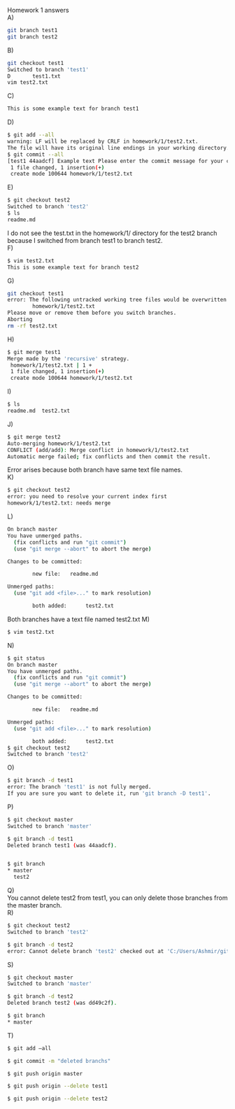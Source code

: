 Homework 1 answers  
A)  
```bash
git branch test1
git branch test2
 ```
B)  
```bash
git checkout test1
Switched to branch 'test1'
D       test1.txt
vim test2.txt
 ```
C)  
```bash
This is some example text for branch test1
```
D)  
```bash
$ git add --all
warning: LF will be replaced by CRLF in homework/1/test2.txt.
The file will have its original line endings in your working directory.
$ git commit --all
[test1 44aadcf] Example text Please enter the commit message for your changes. Lines starting
 1 file changed, 1 insertion(+)
 create mode 100644 homework/1/test2.txt
```
E)   
```bash
$ git checkout test2
Switched to branch 'test2'
$ ls
readme.md
```   
I do not see the test.txt in the homework/1/ directory for the test2 branch because I switched from branch test1 to branch test2.  
F)
```bash
$ vim test2.txt
This is some example text for branch test2
```
G)  
```bash
git checkout test1
error: The following untracked working tree files would be overwritten by checkout:
        homework/1/test2.txt
Please move or remove them before you switch branches.
Aborting
rm -rf test2.txt
```
H)  
```bash
$ git merge test1
Merge made by the 'recursive' strategy.
 homework/1/test2.txt | 1 +
 1 file changed, 1 insertion(+)
 create mode 100644 homework/1/test2.txt
```
I)  
```bash
$ ls
readme.md  test2.txt
```
J)   
```bash
$ git merge test2
Auto-merging homework/1/test2.txt
CONFLICT (add/add): Merge conflict in homework/1/test2.txt
Automatic merge failed; fix conflicts and then commit the result.
```   
Error arises because both branch have same text file names.  
K)  
```bash
$ git checkout test2
error: you need to resolve your current index first
homework/1/test2.txt: needs merge
```
L)  
```bash
On branch master
You have unmerged paths.
  (fix conflicts and run "git commit")
  (use "git merge --abort" to abort the merge)

Changes to be committed:

        new file:   readme.md

Unmerged paths:
  (use "git add <file>..." to mark resolution)

        both added:      test2.txt
```
Both branches have a text file named test2.txt
M)  
```bash
$ vim test2.txt
```
N)  
```bash
$ git status
On branch master
You have unmerged paths.
  (fix conflicts and run "git commit")
  (use "git merge --abort" to abort the merge)

Changes to be committed:

        new file:   readme.md

Unmerged paths:
  (use "git add <file>..." to mark resolution)

        both added:      test2.txt
$ git checkout test2
Switched to branch 'test2'
```

O)  
```bash
$ git branch -d test1
error: The branch 'test1' is not fully merged.
If you are sure you want to delete it, run 'git branch -D test1'.

```
P)  
```bash
$ git checkout master
Switched to branch 'master'

$ git branch -d test1
Deleted branch test1 (was 44aadcf).


$ git branch
* master
  test2

```
Q)  
You cannot delete test2 from test1, you can only delete those branches from the master branch.  
R)  
```bash
$ git checkout test2
Switched to branch 'test2'

$ git branch -d test2
error: Cannot delete branch 'test2' checked out at 'C:/Users/Ashmir/git/ICP2017F'
```
S)  
```bash
$ git checkout master
Switched to branch 'master'

$ git branch -d test2
Deleted branch test2 (was dd49c2f).

$ git branch
* master
```
T)  
```bash
$ git add –all

$ git commit -m "deleted branchs"

$ git push origin master

$ git push origin --delete test1

$ git push origin --delete test2


